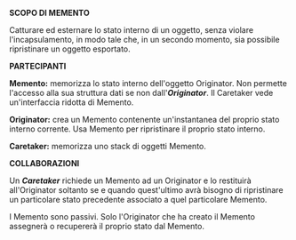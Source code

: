 **SCOPO DI MEMENTO**

Catturare ed esternare lo stato interno di un oggetto, senza violare l'incapsulamento, in modo tale che, in un secondo momento, sia possibile ripristinare un oggetto esportato.

**PARTECIPANTI**

**Memento:** memorizza lo stato interno dell'oggetto Originator. Non permette l'accesso alla sua struttura dati se non dall'***Originator***.
Il Caretaker vede un'interfaccia ridotta di Memento.

**Originator:** crea un Memento contenente un'instantanea del proprio stato interno corrente. Usa Memento per ripristinare il proprio stato interno.

**Caretaker:** memorizza uno stack di oggetti Memento. 

**COLLABORAZIONI**

Un ***Caretaker*** richiede un Memento ad un Originator e lo restituirà all'Originator soltanto se e quando quest'ultimo avrà bisogno di ripristinare un particolare stato precedente
associato a quel particolare Memento.

I Memento sono passivi. Solo l'Originator che ha creato il Memento assegnerà o recupererà il proprio stato dal Memento.